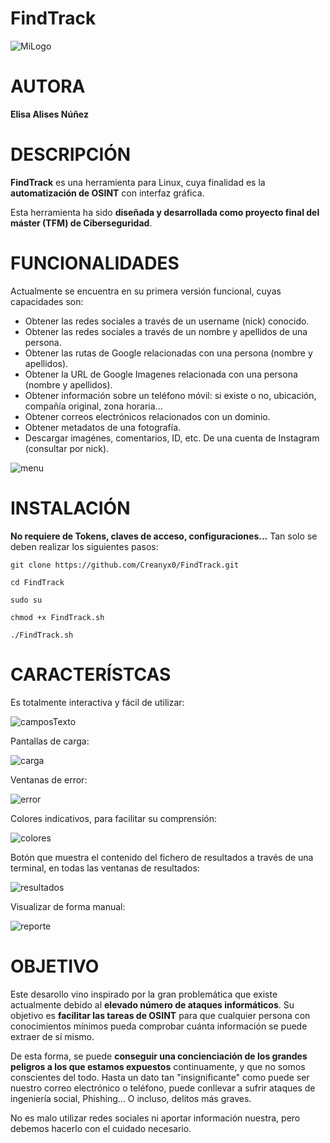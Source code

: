 # FindTrack

![MiLogo](https://user-images.githubusercontent.com/118806341/203646694-20913e92-84eb-4526-b39d-0282d24fc924.jpg)


# AUTORA
__Elisa Alises Núñez__



# DESCRIPCIÓN
__FindTrack__ es una herramienta para Linux, cuya finalidad es la __automatización de OSINT__ con interfaz gráfica.



Esta herramienta ha sido __diseñada y desarrollada como proyecto final del máster (TFM) de Ciberseguridad__.

# FUNCIONALIDADES
Actualmente se encuentra en su primera versión funcional, cuyas capacidades son:
- Obtener las redes sociales a través de un username (nick) conocido.
- Obtener las redes sociales a través de un nombre y apellidos de una persona.
- Obtener las rutas de Google relacionadas con una persona (nombre y apellidos).
- Obtener la URL de Google Imagenes relacionada con una persona (nombre y apellidos).
- Obtener información sobre un teléfono móvil: si existe o no, ubicación, compañía original, zona horaria...
- Obtener correos electrónicos relacionados con un dominio.
- Obtener metadatos de una fotografía.
- Descargar imagénes, comentarios, ID, etc. De una cuenta de Instagram (consultar por nick).


![menu](https://user-images.githubusercontent.com/118806341/203647751-f11df0c5-9703-43c2-9aea-ceecc64fdf32.PNG)



# INSTALACIÓN

__No requiere de Tokens, claves de acceso, configuraciones...__ Tan solo se deben realizar los siguientes pasos:

```
git clone https://github.com/Creanyx0/FindTrack.git 

cd FindTrack 

sudo su 

chmod +x FindTrack.sh 

./FindTrack.sh 
```


# CARACTERÍSTCAS



Es totalmente interactiva y fácil de utilizar:

![camposTexto](https://user-images.githubusercontent.com/118806341/203647910-7a0271df-b215-4ccf-992c-d077a87ea16b.PNG)


Pantallas de carga:

![carga](https://user-images.githubusercontent.com/118806341/203648033-8e93dd0b-9ae7-417f-b7ea-6d12c0f7d03e.PNG)

Ventanas de error:

![error](https://user-images.githubusercontent.com/118806341/203648086-0291d000-c909-4e56-aa38-cc74b36a9254.PNG)

Colores indicativos, para facilitar su comprensión:

![colores](https://user-images.githubusercontent.com/118806341/203648679-8f7910f4-8c05-48b6-9d7c-f8d44bb18269.PNG)


Botón que muestra el contenido del fichero de resultados a través de una terminal, en todas las ventanas de resultados:

![resultados](https://user-images.githubusercontent.com/118806341/203648699-d9264bc8-0ca3-4866-800a-844bbabd5024.PNG)


Visualizar de forma manual:

![reporte](https://user-images.githubusercontent.com/118806341/203648738-84a5b36f-93fc-4913-8df7-4206a5d00303.PNG)



# OBJETIVO

Este desarollo vino inspirado por la gran problemática que existe actualmente debido al __elevado número de ataques informáticos__. Su objetivo es __facilitar las tareas de OSINT__ para que cualquier persona con conocimientos mínimos pueda comprobar cuánta información se puede extraer de sí mismo. 

De esta forma, se puede __conseguir una concienciación de los grandes peligros a los que estamos expuestos__ continuamente, y que no somos conscientes del todo. Hasta un dato tan "insignificante" como puede ser nuestro correo electrónico o teléfono, puede conllevar a sufrir ataques de ingeniería social, Phishing... O incluso, delitos más graves.

No es malo utilizar redes sociales ni aportar información nuestra, pero debemos hacerlo con el cuidado necesario.


